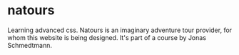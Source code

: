 # natours
Learning advanced css. Natours is an imaginary adventure tour provider, for whom this website is being designed. It's part of a course by Jonas Schmedtmann.
